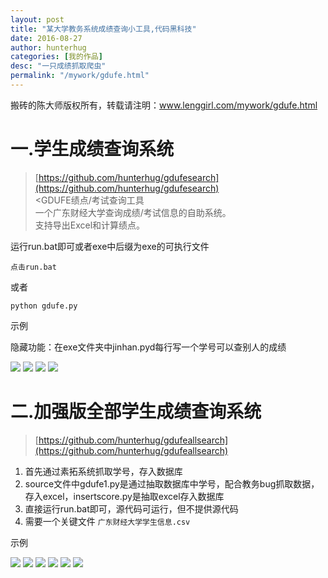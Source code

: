 ```yaml
---
layout: post  
title: "某大学教务系统成绩查询小工具,代码黑科技"
date: 2016-08-27
author: hunterhug
categories: [我的作品]
desc: "一只成绩抓取爬虫"
permalink: "/mywork/gdufe.html"
--- 
```


搬砖的陈大师版权所有，转载请注明：www.lenggirl.com/mywork/gdufe.html

# 一.学生成绩查询系统

>[https://github.com/hunterhug/gdufesearch](https://github.com/hunterhug/gdufesearch)<br/>
><GDUFE绩点/考试查询工具<br/>
>一个广东财经大学查询成绩/考试信息的自助系统。<br/>
>支持导出Excel和计算绩点。

运行run.bat即可或者exe中后缀为exe的可执行文件

```
点击run.bat
```

或者

```
python gdufe.py
```

示例

隐藏功能：在exe文件夹中jinhan.pyd每行写一个学号可以查别人的成绩

<img src='https://raw.githubusercontent.com/hunterhug/gdufesearch/master/seem1.png' />
<img src='https://raw.githubusercontent.com/hunterhug/gdufesearch/master/seem2.png' />
<img src='https://raw.githubusercontent.com/hunterhug/gdufesearch/master/seem3.png' />
<img src='https://raw.githubusercontent.com/hunterhug/gdufesearch/master/seem4.png' />

# 二.加强版全部学生成绩查询系统

>[https://github.com/hunterhug/gdufeallsearch](https://github.com/hunterhug/gdufeallsearch)

1. 首先通过素拓系统抓取学号，存入数据库
2. source文件中gdufe1.py是通过抽取数据库中学号，配合教务bug抓取数据，存入excel，insertscore.py是抽取excel存入数据库
3. 直接运行run.bat即可，源代码可运行，但不提供源代码
4. 需要一个关键文件 `广东财经大学学生信息.csv`

示例

<img src='https://raw.githubusercontent.com/hunterhug/gdufeallsearch/master/seem0.jpg' />
<img src='https://raw.githubusercontent.com/hunterhug/gdufeallsearch/master/seem1.jpg' />
<img src='https://raw.githubusercontent.com/hunterhug/gdufeallsearch/master/seem11.jpg' />
<img src='https://raw.githubusercontent.com/hunterhug/gdufeallsearch/master/seem2.jpg' />
<img src='https://raw.githubusercontent.com/hunterhug/gdufeallsearch/master/seem3.jpg' />
<img src='https://raw.githubusercontent.com/hunterhug/gdufeallsearch/master/seem4.jpg' />